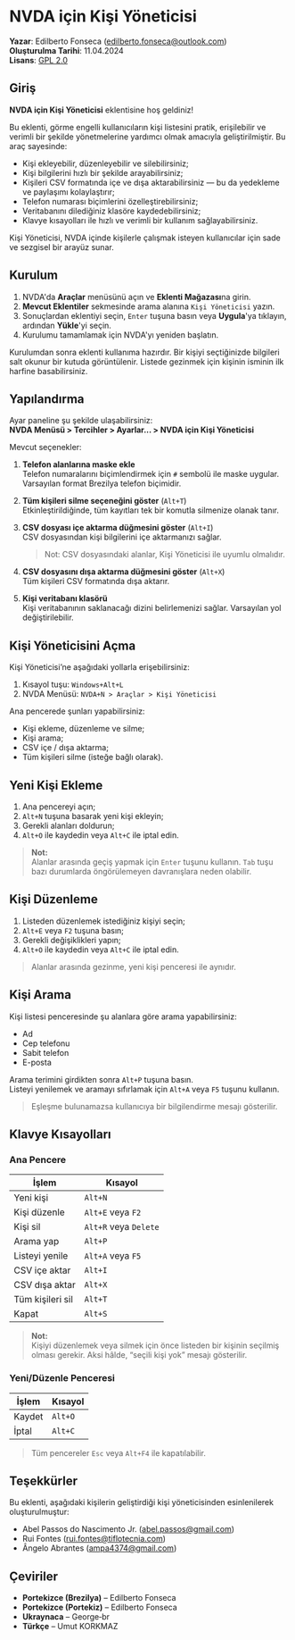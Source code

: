 ﻿# NVDA için Kişi Yöneticisi

**Yazar**: Edilberto Fonseca (<edilberto.fonseca@outlook.com>)  
**Oluşturulma Tarihi**: 11.04.2024  
**Lisans**: [GPL 2.0](https://www.gnu.org/licenses/gpl-2.0.html)

## Giriş

**NVDA için Kişi Yöneticisi** eklentisine hoş geldiniz!

Bu eklenti, görme engelli kullanıcıların kişi listesini pratik, erişilebilir ve verimli bir şekilde yönetmelerine yardımcı olmak amacıyla geliştirilmiştir. Bu araç sayesinde:

- Kişi ekleyebilir, düzenleyebilir ve silebilirsiniz;
- Kişi bilgilerini hızlı bir şekilde arayabilirsiniz;
- Kişileri CSV formatında içe ve dışa aktarabilirsiniz — bu da yedekleme ve paylaşımı kolaylaştırır;
- Telefon numarası biçimlerini özelleştirebilirsiniz;
- Veritabanını dilediğiniz klasöre kaydedebilirsiniz;
- Klavye kısayolları ile hızlı ve verimli bir kullanım sağlayabilirsiniz.

Kişi Yöneticisi, NVDA içinde kişilerle çalışmak isteyen kullanıcılar için sade ve sezgisel bir arayüz sunar.

## Kurulum

1. NVDA'da **Araçlar** menüsünü açın ve **Eklenti Mağazası**na girin.
2. **Mevcut Eklentiler** sekmesinde arama alanına `Kişi Yöneticisi` yazın.
3. Sonuçlardan eklentiyi seçin, `Enter` tuşuna basın veya **Uygula**'ya tıklayın, ardından **Yükle**'yi seçin.
4. Kurulumu tamamlamak için NVDA'yı yeniden başlatın.

Kurulumdan sonra eklenti kullanıma hazırdır. Bir kişiyi seçtiğinizde bilgileri salt okunur bir kutuda görüntülenir. Listede gezinmek için kişinin isminin ilk harfine basabilirsiniz.

## Yapılandırma

Ayar paneline şu şekilde ulaşabilirsiniz:  
**NVDA Menüsü > Tercihler > Ayarlar... > NVDA için Kişi Yöneticisi**

Mevcut seçenekler:

1. **Telefon alanlarına maske ekle**  
   Telefon numaralarını biçimlendirmek için `#` sembolü ile maske uygular. Varsayılan format Brezilya telefon biçimidir.

2. **Tüm kişileri silme seçeneğini göster** (`Alt+T`)  
   Etkinleştirildiğinde, tüm kayıtları tek bir komutla silmenize olanak tanır.

3. **CSV dosyası içe aktarma düğmesini göster** (`Alt+I`)  
   CSV dosyasından kişi bilgilerini içe aktarmanızı sağlar.  
   > Not: CSV dosyasındaki alanlar, Kişi Yöneticisi ile uyumlu olmalıdır.

4. **CSV dosyasını dışa aktarma düğmesini göster** (`Alt+X`)  
   Tüm kişileri CSV formatında dışa aktarır.

5. **Kişi veritabanı klasörü**  
   Kişi veritabanının saklanacağı dizini belirlemenizi sağlar. Varsayılan yol değiştirilebilir.

## Kişi Yöneticisini Açma

Kişi Yöneticisi’ne aşağıdaki yollarla erişebilirsiniz:

1. Kısayol tuşu: `Windows+Alt+L`  
2. NVDA Menüsü: `NVDA+N > Araçlar > Kişi Yöneticisi`

Ana pencerede şunları yapabilirsiniz:

- Kişi ekleme, düzenleme ve silme;
- Kişi arama;
- CSV içe / dışa aktarma;
- Tüm kişileri silme (isteğe bağlı olarak).

## Yeni Kişi Ekleme

1. Ana pencereyi açın;
2. `Alt+N` tuşuna basarak yeni kişi ekleyin;
3. Gerekli alanları doldurun;
4. `Alt+O` ile kaydedin veya `Alt+C` ile iptal edin.

> **Not:**  
> Alanlar arasında geçiş yapmak için `Enter` tuşunu kullanın. `Tab` tuşu bazı durumlarda öngörülemeyen davranışlara neden olabilir.

## Kişi Düzenleme

1. Listeden düzenlemek istediğiniz kişiyi seçin;
2. `Alt+E` veya `F2` tuşuna basın;
3. Gerekli değişiklikleri yapın;
4. `Alt+O` ile kaydedin veya `Alt+C` ile iptal edin.

> Alanlar arasında gezinme, yeni kişi penceresi ile aynıdır.

## Kişi Arama

Kişi listesi penceresinde şu alanlara göre arama yapabilirsiniz:

- Ad
- Cep telefonu
- Sabit telefon
- E-posta

Arama terimini girdikten sonra `Alt+P` tuşuna basın.  
Listeyi yenilemek ve aramayı sıfırlamak için `Alt+A` veya `F5` tuşunu kullanın.

> Eşleşme bulunamazsa kullanıcıya bir bilgilendirme mesajı gösterilir.

## Klavye Kısayolları

### Ana Pencere

| İşlem                    | Kısayol               |
|--------------------------|-----------------------|
| Yeni kişi                | `Alt+N`               |
| Kişi düzenle             | `Alt+E` veya `F2`     |
| Kişi sil                 | `Alt+R` veya `Delete` |
| Arama yap                | `Alt+P`               |
| Listeyi yenile           | `Alt+A` veya `F5`     |
| CSV içe aktar            | `Alt+I`               |
| CSV dışa aktar           | `Alt+X`               |
| Tüm kişileri sil         | `Alt+T`               |
| Kapat                    | `Alt+S`               |

> **Not:**  
> Kişiyi düzenlemek veya silmek için önce listeden bir kişinin seçilmiş olması gerekir. Aksi hâlde, “seçili kişi yok” mesajı gösterilir.

### Yeni/Düzenle Penceresi

| İşlem    | Kısayol   |
|----------|-----------|
| Kaydet   | `Alt+O`   |
| İptal    | `Alt+C`   |

> Tüm pencereler `Esc` veya `Alt+F4` ile kapatılabilir.

## Teşekkürler

Bu eklenti, aşağıdaki kişilerin geliştirdiği kişi yöneticisinden esinlenilerek oluşturulmuştur:

- Abel Passos do Nascimento Jr. (<abel.passos@gmail.com>)  
- Rui Fontes (<rui.fontes@tiflotecnia.com>)  
- Ângelo Abrantes (<ampa4374@gmail.com>)

## Çeviriler

- **Portekizce (Brezilya)** – Edilberto Fonseca  
- **Portekizce (Portekiz)** – Edilberto Fonseca  
- **Ukraynaca** – George‑br  
- **Türkçe** – Umut KORKMAZ
